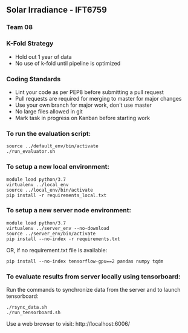 ## Solar Irradiance - IFT6759

### Team 08

### K-Fold Strategy

* Hold out 1 year of data
* No use of k-fold until pipeline is optimized

### Coding Standards

* Lint your code as per PEP8 before submitting a pull request
* Pull requests are required for merging to master for major changes
* Use your own branch for major work, don't use master
* No large files allowed in git
* Mark task in progress on Kanban before starting work

### To run the evaluation script:

```console
source ../default_env/bin/activate
./run_evaluator.sh
```

### To setup a new local environment:

```console
module load python/3.7
virtualenv ../local_env
source ../local_env/bin/activate
pip install -r requirements_local.txt
```

### To setup a new server node environment:

```console
module load python/3.7
virtualenv ../server_env --no-download
source ../server_env/bin/activate
pip install --no-index -r requirements.txt
```
OR, if no requirement.txt file is available:
```console
pip install --no-index tensorflow-gpu==2 pandas numpy tqdm
```

### To evaluate results from server locally using tensorboard:

Run the commands to synchronize data from the server and to launch tensorboard:
```console
./rsync_data.sh
./run_tensorboard.sh
```
Use a web browser to visit: http://localhost:6006/

